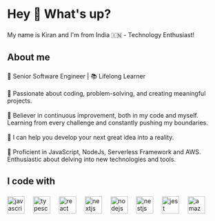 <h1 align="left">Hey 👋 What's up?</h1>

###

<p align="left">My name is Kiran and I'm from India  🇮🇳 - Technology Enthusiast!</p>

###

<h2 align="left">About me</h2>

###

<p align="left">🚀 Senior Software Engineer | 📚 Lifelong Learner<br><br>🌟 Passionate about coding, problem-solving, and creating meaningful projects.<br><br>🌱 Believer in continuous improvement, both in my code and myself. Learning from every challenge and constantly pushing my boundaries.<br><br>🤝 I can help you develop your next great idea into a reality.<br><br>🔧 Proficient in JavaScript, NodeJs, Serverless Framework and AWS. Enthusiastic about delving into new technologies and tools.</p>

###

<h2 align="left">I code with</h2>

###

<div align="left">
  <img src="https://cdn.jsdelivr.net/gh/devicons/devicon/icons/javascript/javascript-original.svg" height="40" alt="javascript logo"  />
  <img width="12" />
  <img src="https://cdn.jsdelivr.net/gh/devicons/devicon/icons/typescript/typescript-original.svg" height="40" alt="typescript logo"  />
  <img width="12" />
  <img src="https://cdn.jsdelivr.net/gh/devicons/devicon/icons/react/react-original.svg" height="40" alt="react logo"  />
  <img width="12" />
  <img src="https://cdn.jsdelivr.net/gh/devicons/devicon/icons/nextjs/nextjs-original.svg" height="40" alt="nextjs logo"  />
  <img width="12" />
  <img src="https://cdn.jsdelivr.net/gh/devicons/devicon/icons/nodejs/nodejs-original.svg" height="40" alt="nodejs logo"  />
  <img width="12" />
  <img src="https://cdn.jsdelivr.net/gh/devicons/devicon/icons/nestjs/nestjs-plain.svg" height="40" alt="nestjs logo"  />
  <img width="12" />
  <img src="https://cdn.jsdelivr.net/gh/devicons/devicon/icons/jest/jest-plain.svg" height="40" alt="jest logo"  />
  <img width="12" />
  <img src="https://cdn.jsdelivr.net/gh/devicons/devicon/icons/amazonwebservices/amazonwebservices-original.svg" height="40" alt="amazonwebservices logo"  />
</div>

###
